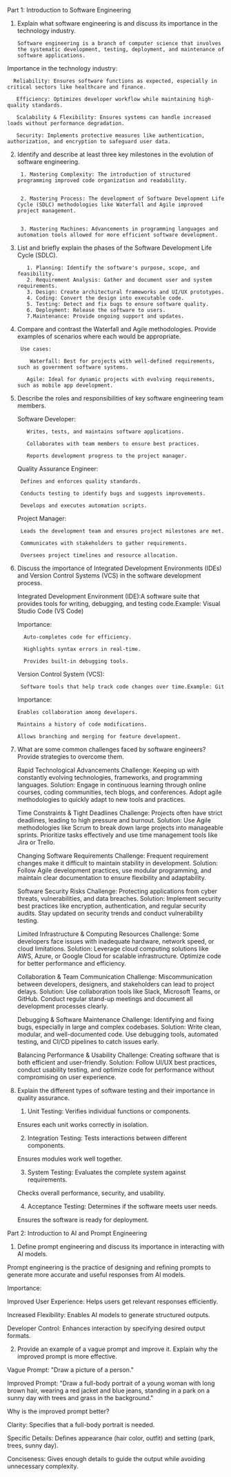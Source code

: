 Part 1: Introduction to Software Engineering

1. Explain what software engineering is and discuss its importance in the technology industry.

       Software engineering is a branch of computer science that involves the systematic development, testing, deployment, and maintenance of software applications.

Importance in the technology industry:

      Reliability: Ensures software functions as expected, especially in critical sectors like healthcare and finance.

       Efficiency: Optimizes developer workflow while maintaining high-quality standards.

       Scalability & Flexibility: Ensures systems can handle increased loads without performance degradation.

       Security: Implements protective measures like authentication, authorization, and encryption to safeguard user data.


2. Identify and describe at least three key milestones in the evolution of software engineering.

        1. Mastering Complexity: The introduction of structured programming improved code organization and readability.


        2. Mastering Process: The development of Software Development Life Cycle (SDLC) methodologies like Waterfall and Agile improved project management.


        3. Mastering Machines: Advancements in programming languages and automation tools allowed for more efficient software development.


3. List and briefly explain the phases of the Software Development Life Cycle (SDLC).

          1. Planning: Identify the software's purpose, scope, and feasibility.
          2. Requirement Analysis: Gather and document user and system requirements.
          3. Design: Create architectural frameworks and UI/UX prototypes.
          4. Coding: Convert the design into executable code.
          5. Testing: Detect and fix bugs to ensure software quality.
          6. Deployment: Release the software to users.
          7.Maintenance: Provide ongoing support and updates.

4. Compare and contrast the Waterfall and Agile methodologies. Provide examples of scenarios where each would be appropriate.

        Use cases:

           Waterfall: Best for projects with well-defined requirements, such as government software systems.

          Agile: Ideal for dynamic projects with evolving requirements, such as mobile app development.


5. Describe the roles and responsibilities of key software engineering team members.

   Software Developer:

          Writes, tests, and maintains software applications.

          Collaborates with team members to ensure best practices.

          Reports development progress to the project manager.


    Quality Assurance Engineer:

        Defines and enforces quality standards.

        Conducts testing to identify bugs and suggests improvements.

        Develops and executes automation scripts.


    Project Manager:

        Leads the development team and ensures project milestones are met.

        Communicates with stakeholders to gather requirements.

        Oversees project timelines and resource allocation.

6. Discuss the importance of Integrated Development Environments (IDEs) and Version Control Systems (VCS) in the software development process.

   Integrated Development Environment (IDE):A software suite that provides tools for writing, debugging, and testing code.Example: Visual Studio Code (VS Code)

      Importance:

         Auto-completes code for efficiency.

         Highlights syntax errors in real-time.

         Provides built-in debugging tools.


    Version Control System (VCS):

        Software tools that help track code changes over time.Example: Git

      Importance:

       Enables collaboration among developers.

       Maintains a history of code modifications.

       Allows branching and merging for feature development.


7. What are some common challenges faced by software engineers? Provide strategies to overcome them.
       
    Rapid Technological Advancements
       Challenge: Keeping up with constantly evolving technologies, frameworks, and programming languages.
        Solution: Engage in continuous learning through online courses, coding communities, tech blogs, and conferences. Adopt agile methodologies to quickly adapt to new tools and practices.

    Time Constraints & Tight Deadlines
       Challenge: Projects often have strict deadlines, leading to high pressure and burnout.
       Solution: Use Agile methodologies like Scrum to break down large projects into manageable sprints. Prioritize tasks effectively and use time management tools like Jira or Trello.

    Changing Software Requirements
        Challenge: Frequent requirement changes make it difficult to maintain stability in development.
        Solution: Follow Agile development practices, use modular programming, and maintain clear documentation to ensure flexibility and adaptability.

    Software Security Risks
       Challenge: Protecting applications from cyber threats, vulnerabilities, and data breaches.
       Solution: Implement security best practices like encryption, authentication, and regular security audits. Stay updated on security trends and conduct vulnerability testing.

    Limited Infrastructure & Computing Resources
       Challenge: Some developers face issues with inadequate hardware, network speed, or cloud limitations.
       Solution: Leverage cloud computing solutions like AWS, Azure, or Google Cloud for scalable infrastructure. Optimize code for better performance and efficiency.

    Collaboration & Team Communication
        Challenge: Miscommunication between developers, designers, and stakeholders can lead to project delays.
        Solution: Use collaboration tools like Slack, Microsoft Teams, or GitHub. Conduct regular stand-up meetings and document all development processes clearly.

    Debugging & Software Maintenance
        Challenge: Identifying and fixing bugs, especially in large and complex codebases.
        Solution: Write clean, modular, and well-documented code. Use debugging tools, automated testing, and CI/CD pipelines to catch issues early.

    Balancing Performance & Usability
        Challenge: Creating software that is both efficient and user-friendly.
        Solution: Follow UI/UX best practices, conduct usability testing, and optimize code for performance without compromising on user experience.

8. Explain the different types of software testing and their importance in quality assurance.

     1. Unit Testing: Verifies individual functions or components.

      Ensures each unit works correctly in isolation.



    2. Integration Testing: Tests interactions between different components.

    Ensures modules work well together.



     3. System Testing: Evaluates the complete system against requirements.

     Checks overall performance, security, and usability.



    4. Acceptance Testing: Determines if the software meets user needs.

    Ensures the software is ready for deployment.


Part 2: Introduction to AI and Prompt Engineering

1. Define prompt engineering and discuss its importance in interacting with AI models.

Prompt engineering is the practice of designing and refining prompts to generate more accurate and useful responses from AI models.

Importance:

Improved User Experience: Helps users get relevant responses efficiently.

Increased Flexibility: Enables AI models to generate structured outputs.

Developer Control: Enhances interaction by specifying desired output formats.


2. Provide an example of a vague prompt and improve it. Explain why the improved prompt is more effective.

Vague Prompt:
"Draw a picture of a person."

Improved Prompt:
"Draw a full-body portrait of a young woman with long brown hair, wearing a red jacket and blue jeans, standing in a park on a sunny day with trees and grass in the background."

Why is the improved prompt better?

Clarity: Specifies that a full-body portrait is needed.

Specific Details: Defines appearance (hair color, outfit) and setting (park, trees, sunny day).

Conciseness: Gives enough details to guide the output while avoiding unnecessary complexity.

